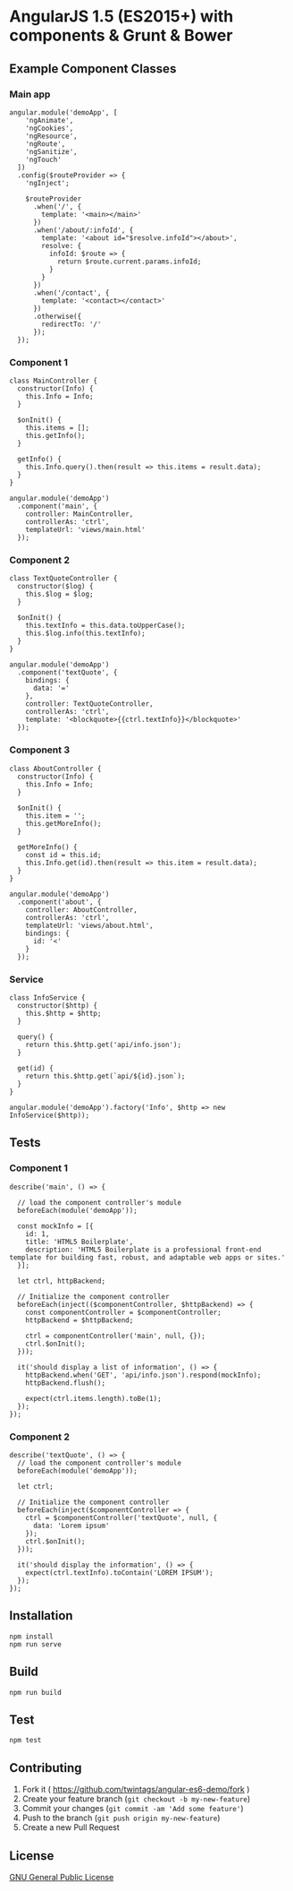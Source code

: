 # AngularJS 1.5 (ES2015+) with components &amp; Grunt &amp; Bower

## Example Component Classes

### Main app
```
angular.module('demoApp', [
    'ngAnimate',
    'ngCookies',
    'ngResource',
    'ngRoute',
    'ngSanitize',
    'ngTouch'
  ])
  .config($routeProvider => {
    'ngInject';

    $routeProvider
      .when('/', {
        template: '<main></main>'
      })
      .when('/about/:infoId', {
        template: '<about id="$resolve.infoId"></about>',
        resolve: {
          infoId: $route => {
            return $route.current.params.infoId;
          }
        }
      })
      .when('/contact', {
        template: '<contact></contact>'
      })
      .otherwise({
        redirectTo: '/'
      });
  });
```

### Component 1
```
class MainController {
  constructor(Info) {
    this.Info = Info;
  }

  $onInit() {
    this.items = [];
    this.getInfo();
  }

  getInfo() {
    this.Info.query().then(result => this.items = result.data);
  }
}

angular.module('demoApp')
  .component('main', {
    controller: MainController,
    controllerAs: 'ctrl',
    templateUrl: 'views/main.html'
  });
```

### Component 2

```
class TextQuoteController {
  constructor($log) {
    this.$log = $log;
  }

  $onInit() {
    this.textInfo = this.data.toUpperCase();
    this.$log.info(this.textInfo);
  }
}

angular.module('demoApp')
  .component('textQuote', {
    bindings: {
      data: '='
    },
    controller: TextQuoteController,
    controllerAs: 'ctrl',
    template: '<blockquote>{{ctrl.textInfo}}</blockquote>'
  });
```

### Component 3

```
class AboutController {
  constructor(Info) {
    this.Info = Info;
  }

  $onInit() {
    this.item = '';
    this.getMoreInfo();
  }

  getMoreInfo() {
    const id = this.id;
    this.Info.get(id).then(result => this.item = result.data);
  }
}

angular.module('demoApp')
  .component('about', {
    controller: AboutController,
    controllerAs: 'ctrl',
    templateUrl: 'views/about.html',
    bindings: {
      id: '<'
    }
  });
```

### Service

```
class InfoService {
  constructor($http) {
    this.$http = $http;
  }

  query() {
    return this.$http.get('api/info.json');
  }

  get(id) {
    return this.$http.get(`api/${id}.json`);
  }
}

angular.module('demoApp').factory('Info', $http => new InfoService($http));
```

## Tests

### Component 1

```
describe('main', () => {

  // load the component controller's module
  beforeEach(module('demoApp'));

  const mockInfo = [{
    id: 1,
    title: 'HTML5 Boilerplate',
    description: 'HTML5 Boilerplate is a professional front-end template for building fast, robust, and adaptable web apps or sites.'
  }];

  let ctrl, httpBackend;

  // Initialize the component controller
  beforeEach(inject(($componentController, $httpBackend) => {
    const componentController = $componentController;
    httpBackend = $httpBackend;

    ctrl = componentController('main', null, {});
    ctrl.$onInit();
  }));

  it('should display a list of information', () => {
    httpBackend.when('GET', 'api/info.json').respond(mockInfo);
    httpBackend.flush();

    expect(ctrl.items.length).toBe(1);
  });
});
```

### Component 2

```
describe('textQuote', () => {
  // load the component controller's module
  beforeEach(module('demoApp'));

  let ctrl;

  // Initialize the component controller
  beforeEach(inject($componentController => {
    ctrl = $componentController('textQuote', null, {
      data: 'Lorem ipsum'
    });
    ctrl.$onInit();
  }));

  it('should display the information', () => {
    expect(ctrl.textInfo).toContain('LOREM IPSUM');
  });
});
```

## Installation

```
npm install
npm run serve
```

## Build

```
npm run build
```

## Test

```
npm test
```

## Contributing

1. Fork it ( https://github.com/twintags/angular-es6-demo/fork )
2. Create your feature branch (`git checkout -b my-new-feature`)
3. Commit your changes (`git commit -am 'Add some feature'`)
4. Push to the branch (`git push origin my-new-feature`)
5. Create a new Pull Request


## License
[GNU General Public License](LICENSE)
